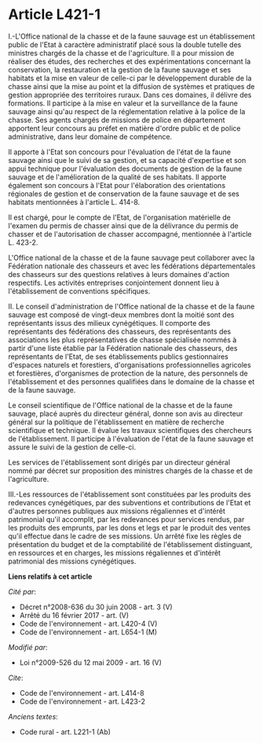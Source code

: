 # Article L421-1

I.-L'Office national de la chasse et de la faune sauvage est un établissement public de l'Etat à caractère administratif
placé sous la double tutelle des ministres chargés de la chasse et de l'agriculture. Il a pour mission de réaliser des
études, des recherches et des expérimentations concernant la conservation, la restauration et la gestion de la faune sauvage
et ses habitats et la mise en valeur de celle-ci par le développement durable de la chasse ainsi que la mise au point et la
diffusion de systèmes et pratiques de gestion appropriée des territoires ruraux. Dans ces domaines, il délivre des
formations. Il participe à la mise en valeur et la surveillance de la faune sauvage ainsi qu'au respect de la réglementation
relative à la police de la chasse. Ses agents chargés de missions de police en département apportent leur concours au préfet
en matière d'ordre public et de police administrative, dans leur domaine de compétence. 

Il apporte à l'Etat son concours pour l'évaluation de l'état de la faune sauvage ainsi que le suivi de sa gestion, et sa
capacité d'expertise et son appui technique pour l'évaluation des documents de gestion de la faune sauvage et de
l'amélioration de la qualité de ses habitats. Il apporte également son concours à l'Etat pour l'élaboration des orientations
régionales de gestion et de conservation de la faune sauvage et de ses habitats mentionnées à l'article L. 414-8. 

Il est chargé, pour le compte de l'Etat, de l'organisation matérielle de l'examen du permis de chasser ainsi que de la
délivrance du permis de chasser et de l'autorisation de chasser accompagné, mentionnée à l'article L. 423-2.

L'Office national de la chasse et de la faune sauvage peut collaborer avec la Fédération nationale des chasseurs et avec les
fédérations départementales des chasseurs sur des questions relatives à leurs domaines d'action respectifs. Les activités
entreprises conjointement donnent lieu à l'établissement de conventions spécifiques. 

II. Le conseil d'administration de l'Office national de la chasse et de la faune sauvage est composé de vingt-deux membres
dont la moitié sont des représentants issus des milieux cynégétiques. Il comporte des représentants des fédérations des
chasseurs, des représentants des associations les plus représentatives de chasse spécialisée nommés à partir d'une liste
établie par la Fédération nationale des chasseurs, des représentants de l'Etat, de ses établissements publics gestionnaires
d'espaces naturels et forestiers, d'organisations professionnelles agricoles et forestières, d'organismes de protection de la
nature, des personnels de l'établissement et des personnes qualifiées dans le domaine de la chasse et de la faune sauvage. 

Le conseil scientifique de l'Office national de la chasse et de la faune sauvage, placé auprès du directeur général, donne
son avis au directeur général sur la politique de l'établissement en matière de recherche scientifique et technique. Il
évalue les travaux scientifiques des chercheurs de l'établissement. Il participe à l'évaluation de l'état de la faune sauvage
et assure le suivi de la gestion de celle-ci. 

Les services de l'établissement sont dirigés par un directeur général nommé par décret sur proposition des ministres chargés
de la chasse et de l'agriculture. 

III.-Les ressources de l'établissement sont constituées par les produits des redevances cynégétiques, par des subventions et
contributions de l'Etat et d'autres personnes publiques aux missions régaliennes et d'intérêt patrimonial qu'il accomplit,
par les redevances pour services rendus, par les produits des emprunts, par les dons et legs et par le produit des ventes
qu'il effectue dans le cadre de ses missions. Un arrêté fixe les règles de présentation du budget et de la comptabilité de
l'établissement distinguant, en ressources et en charges, les missions régaliennes et d'intérêt patrimonial des missions
cynégétiques.

**Liens relatifs à cet article**

_Cité par_:

  - Décret n°2008-636 du 30 juin 2008 - art. 3 (V)
  - Arrêté du 16 février 2017 - art. (V)
  - Code de l'environnement - art. L420-4 (V)
  - Code de l'environnement - art. L654-1 (M)

_Modifié par_:

  - Loi n°2009-526 du 12 mai 2009 - art. 16 (V)

_Cite_:

  - Code de l'environnement - art. L414-8
  - Code de l'environnement - art. L423-2

_Anciens textes_:

  - Code rural - art. L221-1 (Ab)
